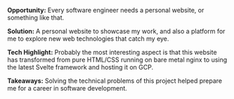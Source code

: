 **Opportunity:** Every software engineer needs a personal website, or something like that.

**Solution:** A personal website to showcase my work, and also a platform for me to explore new web technologies that catch my eye.

**Tech Highlight:** Probably the most interesting aspect is that this website has transformed from pure HTML/CSS running on bare metal nginx to using the latest Svelte framework and hosting it on GCP.

**Takeaways:** Solving the technical problems of this project helped prepare me for a career in software development.
